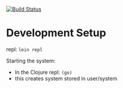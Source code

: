 [![Build Status](https://travis-ci.org/bendisposto/prob2-ui-server.svg)](https://travis-ci.org/bendisposto/prob2-ui-server)

# Development Setup

repl:
`lein repl` 

Starting the system:
 - In the Clojure repl: `(go)`
 - this creates system stored in user/system 
 
